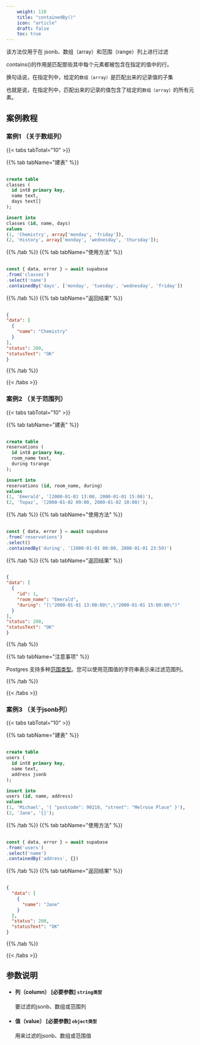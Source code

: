 ```yaml
---
    weight: 110
    title: "containedBy()"
    icon: "article"
    draft: false
    toc: true
---
```




该方法仅用于在 jsonb、数组（array）和范围（range）列上进行过滤

contains()的作用是匹配那些其中每个元素都被包含在指定的值中的行。

换句话说，在指定列中，给定的`数组（array）`是匹配出来的记录值的子集

也就是说，在指定列中，匹配出来的记录的值包含了给定的`数组（array）`的所有元素。





## 案例教程

### 案例1 （关于数组列）

{{< tabs tabTotal="10" >}}
 
{{% tab tabName="建表" %}}



  ```sql
                                                                                
create table
  classes (
    id int8 primary key,
    name text,
    days text[]
  );

insert into
  classes (id, name, days)
values
  (1, 'Chemistry', array['monday', 'friday']),
  (2, 'History', array['monday', 'wednesday', 'thursday']);

  ```



{{% /tab %}}
{{% tab tabName="使用方法" %}}



  ```ts
                                                                                
const { data, error } = await supabase
  .from('classes')
  .select('name')
  .containedBy('days', ['monday', 'tuesday', 'wednesday', 'friday'])
  ```



{{% /tab %}}
{{% tab tabName="返回结果" %}}



  ```json
                                                                                
{
  "data": [
    {
      "name": "Chemistry"
    }
  ],
  "status": 200,
  "statusText": "OK"
}
  ```



{{% /tab %}}


{{< /tabs >}}

### 案例2 （关于范围列）


{{< tabs tabTotal="10" >}}
 
{{% tab tabName="建表" %}}



  ```sql
                                                                                
create table
  reservations (
    id int8 primary key,
    room_name text,
    during tsrange
  );

insert into
  reservations (id, room_name, during)
values
  (1, 'Emerald', '[2000-01-01 13:00, 2000-01-01 15:00)'),
  (2, 'Topaz', '[2000-01-02 09:00, 2000-01-02 10:00)');

  ```



{{% /tab %}}
{{% tab tabName="使用方法" %}}



  ```ts
                                                                                
const { data, error } = await supabase
  .from('reservations')
  .select()
  .containedBy('during', '[2000-01-01 00:00, 2000-01-01 23:59)')
  ```



{{% /tab %}}
{{% tab tabName="返回结果" %}}



  ```json
                                                                                
{
  "data": [
    {
      "id": 1,
      "room_name": "Emerald",
      "during": "[\"2000-01-01 13:00:00\",\"2000-01-01 15:00:00\")"
    }
  ],
  "status": 200,
  "statusText": "OK"
}
  ```



{{% /tab %}}

{{% tab tabName="注意事项" %}}



Postgres 支持多种[范围类型](https://www.postgresql.org/docs/current/rangetypes.html)。您可以使用范围值的字符串表示来过滤范围列。



{{% /tab %}}

{{< /tabs >}}






### 案例3 （关于jsonb列）

{{< tabs tabTotal="10" >}}
 
{{% tab tabName="建表" %}}



  ```sql
                                                                                
create table
  users (
    id int8 primary key,
    name text,
    address jsonb
  );

insert into
  users (id, name, address)
values
  (1, 'Michael', '{ "postcode": 90210, "street": "Melrose Place" }'),
  (2, 'Jane', '{}');
  ```



{{% /tab %}}
{{% tab tabName="使用方法" %}}



  ```ts
                                                                                
const { data, error } = await supabase
  .from('users')
  .select('name')
  .containedBy('address', {})
  ```



{{% /tab %}}
{{% tab tabName="返回结果" %}}



  ```json
                                                                                
  {
    "data": [
      {
        "name": "Jane"
      }
    ],
    "status": 200,
    "statusText": "OK"
  }
  
  ```



{{% /tab %}}


{{< /tabs >}}














## 参数说明


<ul className="method-list-group">
  
<li className="method-list-item">
  <h4 className="method-list-item-label">
    <span className="method-list-item-label-name">
      列（column）
    </span>
    <span className="method-list-item-label-badge required">
      [必要参数]
    </span>
    <span className="method-list-item-validation">
      <code>string类型</code>
    </span>
  </h4>
  <div class="method-list-item-description">

要过滤的jsonb、数组或范围列

  </div>
  
</li>


<li className="method-list-item">
  <h4 className="method-list-item-label">
    <span className="method-list-item-label-name">
      值（value）
    </span>
    <span className="method-list-item-label-badge required">
      [必要参数]
    </span>
    <span className="method-list-item-validation">
      <code>object类型</code>
    </span>
  </h4>
  <div class="method-list-item-description">

用来过滤的jsonb、数组或范围值

  </div>
  
</li>

</ul>